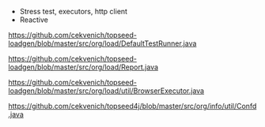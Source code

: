 

- Stress test, executors, http client
- Reactive 


https://github.com/cekvenich/topseed-loadgen/blob/master/src/org/load/DefaultTestRunner.java


https://github.com/cekvenich/topseed-loadgen/blob/master/src/org/load/Report.java


https://github.com/cekvenich/topseed-loadgen/blob/master/src/org/load/util/BrowserExecutor.java


https://github.com/cekvenich/topseed4j/blob/master/src/org/info/util/Confd.java